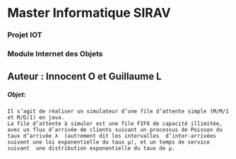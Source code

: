 # Master Informatique SIRAV

### Projet IOT
### Module Internet des Objets
## Auteur : Innocent O et Guillaume L
 
##### Objet:
````
Il s’agit de réaliser un simulateur d’une file d’attente simple (M/M/1 et M/D/1) en java.
La file d’attente à simuler est une file FIFO de capacité illimitée, avec un flux d’arrivée de clients suivant un processus de Poisson du taux d’arrivée λ  (autrement dit les intervalles  d’inter-arrivées suivent une loi exponentielle du taux µ), et un temps de service suivant  une distribution exponentielle du taux de µ.
````
